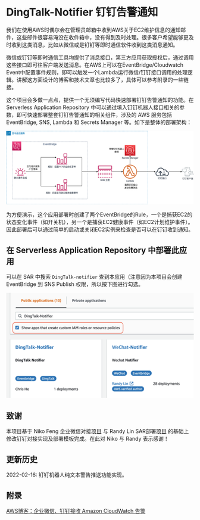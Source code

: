 # DingTalk-Notifier 钉钉告警通知

我们在使用AWS时偶尔会在管理员邮箱中收到AWS关于EC2维护信息的通知邮件，这些邮件很容易淹没在收件箱中，没有得到及时处理。很多客户希望能够更及时收到这类消息，比如从微信或是钉钉等即时通信软件收到这类消息通知。

微信或钉钉等即时通信工具均提供了消息接口，第三方应用获取授权后，通过调用这些接口即可往客户端发送消息。在AWS上可以在EventBridge/Cloudwatch Event中配置事件规则，即可以触发一个Lambda运行微信/钉钉接口调用的处理逻辑。讲解这方面设计的博客和技术文章也比较多了，具体可以参考附录的一些链接。

这个项目会多做一点点，提供一个无须编写代码快速部署钉钉告警通知的功能。在Serverless Application Repository 中可以通过填入钉钉机器人接口相关的参数，即可快速部署整套钉钉告警通知的相关组件，涉及的 AWS 服务包括 EventBridge, SNS, Lambda 和 Secrets Manager 等。如下是整体的部署架构：

![整体部署架构](images/architecture.png)

为方便演示，这个应用部署时创建了两个EventBridge的Rule，一个是捕获EC2的状态变化事件（如开关机），另一个是捕获EC2健康事件（如EC2计划维护事件）。因此部署后可以通过简单的启动或关闭EC2实例来检查是否可以在钉钉收到通知。

## 在 Serverless Application Repository 中部署此应用

可以在 SAR 中搜索 `DingTalk-notifier` 查到本应用（注意因为本项目会创建 EventBridge 到 SNS Publish 权限，所以按下图进行勾选。

![查找](images/search_sar.png)

## 致谢

本项目基于 Niko Feng 企业微信对接[项目](https://github.com/nikosheng/wechat-lambda-layer-sam) 与 Randy Lin SAR部署[项目](https://github.com/linjungz/wechat-notifier.git) 的基础上修改钉钉对接实现及部署模板完成。在此对 Niko 与 Randy 表示感谢！

## 更新历史

2022-02-16:
钉钉机器人纯文本警告推送功能实现。

## 附录

[AWS博客：企业微信、钉钉接收 Amazon CloudWatch 告警
](https://aws.amazon.com/cn/blogs/china/enterprise-wechat-and-dingtalk-receiving-amazon-cloudwatch-alarms/)